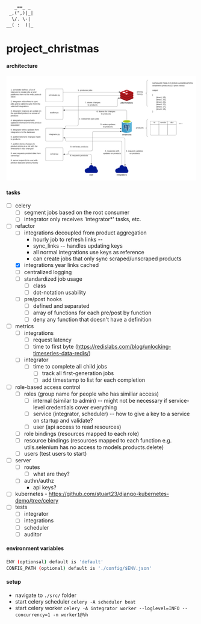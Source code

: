        _==_ _
     _,(",)|_|
      \/. \-|
    __( :  )|_

# project_christmas

#### architecture

![architecture](./images/process-flow.png?raw=true "High-Level Architecture")

#### tasks
- [ ] celery
    - [ ] segment jobs based on the root consumer
    - [ ] integrator only receives 'integrator*' tasks, etc.
- [ ] refactor
    - [ ] integrations decoupled from product aggregation
        - hourly job to refresh links -- 
        - sync_links -- handles updating keys
        - all normal integrations use keys as reference
        - can create jobs that only sync scraped/unscraped products
    - [x] integrations year links cached
    - [ ] centralized logging
    - [ ] standardized job usage
        - [ ] class
        - [ ] dot-notation usability
    - [ ] pre/post hooks
        - [ ] defined and separated
        - [ ] array of functions for each pre/post by function
        - [ ] deny any function that doesn't have a definition
- [ ] metrics
    - [ ] integrations
        - [ ] request latency
        - [ ] time to first byte (https://redislabs.com/blog/unlocking-timeseries-data-redis/)
    - [ ] integrator
        - [ ] time to complete all child jobs
            - [ ] track all first-generation jobs
            - [ ] add timestamp to list for each completion
- [ ] role-based access control
    - [ ] roles (group name for people who has similiar access)
        - [ ] internal (similar to admin) -- might not be necessary if service-level credentials cover everything
        - [ ] service (integrator, scheduler) -- how to give a key to a service on startup and validate?
        - [ ] user (api access to read resources)
    - [ ] role bindings (resources mapped to each role)
    - [ ] resource bindings (resources mapped to each function e.g. utils.selenium has no access to models.products.delete)
    - [ ] users (test users to start)
- [ ] server
    - [ ] routes
        - [ ] what are they?
    - [ ] authn/authz
        - api keys?
- [ ] kubernetes - https://github.com/stuart23/django-kubernetes-demo/tree/celery
- [ ] tests
    - [ ] integrator
    - [ ] integrations
    - [ ] scheduler
    - [ ] auditor

#### environment variables
```bash
ENV (optionsal) default is 'default'
CONFIG_PATH (optional) default is './config/$ENV.json'
```

#### setup
- navigate to `./src/` folder
- start celery scheduler `celery -A scheduler beat`
- start celery worker `celery -A integrator worker --loglevel=INFO --concurrency=1 -n worker1@%h`